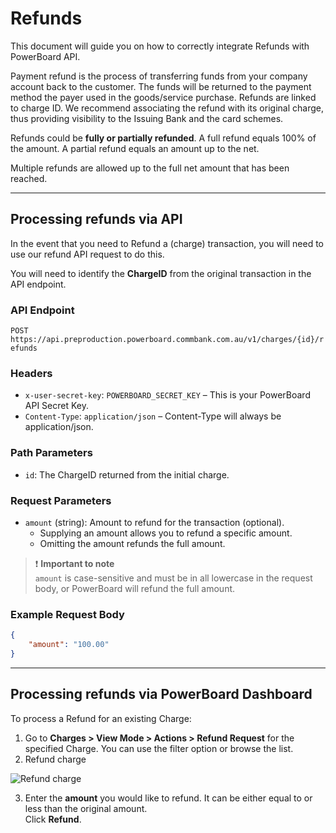 
# Refunds

This document will guide you on how to correctly integrate Refunds with PowerBoard API.

Payment refund is the process of transferring funds from your company account back to the customer. The funds will be returned to the payment method the payer used in the goods/service purchase. Refunds are linked to charge ID. We recommend associating the refund with its original charge, thus providing visibility to the Issuing Bank and the card schemes.

Refunds could be **fully or partially refunded**. A full refund equals 100% of the amount. A partial refund equals an amount up to the net.

Multiple refunds are allowed up to the full net amount that has been reached.

---

## Processing refunds via API

In the event that you need to Refund a (charge) transaction, you will need to use our refund API request to do this. 

You will need to identify the **ChargeID** from the original transaction in the API endpoint.

### API Endpoint
`POST https://api.preproduction.powerboard.commbank.com.au/v1/charges/{id}/refunds`

### Headers

- `x-user-secret-key`: `POWERBOARD_SECRET_KEY` – This is your PowerBoard API Secret Key.
- `Content-Type`: `application/json` – Content-Type will always be application/json.

### Path Parameters

- `id`: The ChargeID returned from the initial charge.

### Request Parameters

- `amount` (string): Amount to refund for the transaction (optional).
  - Supplying an amount allows you to refund a specific amount.
  - Omitting the amount refunds the full amount.

> ❗️ **Important to note**  
> `amount` is case-sensitive and must be in all lowercase in the request body, or PowerBoard will refund the full amount.

### Example Request Body

```json
{
    "amount": "100.00"
}
```

---

## Processing refunds via PowerBoard Dashboard

To process a Refund for an existing Charge:

1. Go to **Charges > View Mode > Actions > Refund Request** for the specified Charge. You can use the filter option or browse the list.
2. Refund charge

![Refund charge](https://files.readme.io/a384fd2-image.png)

3. Enter the **amount** you would like to refund. It can be either equal to or less than the original amount.  
   Click **Refund**.
